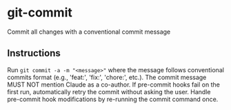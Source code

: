 # git-commit

Commit all changes with a conventional commit message

## Instructions

Run `git commit -a -m "<message>"` where the message follows conventional commits format (e.g., 'feat:', 'fix:', 'chore:', etc.). The commit message MUST NOT mention Claude as a co-author. If pre-commit hooks fail on the first run, automatically retry the commit without asking the user. Handle pre-commit hook modifications by re-running the commit command once.
